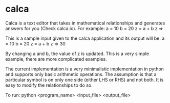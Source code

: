 # calca
Calca is a text editor that takes in mathematical relationships and generates answers for you (Check calca.io).
For example:
a = 10
b = 20
z = a + b
z =>

This is a sample input given to the calca application and its output will be:
a = 10
b = 20
z = a + b
z => 30

By changing a and b, the value of z is updated. This is a very simple example, there are more complicated examples.

The current implementation is a very minimalistic implementation in python and supports only basic arithmetic operations.
The assumption is that a particular symbol is on only one side (either LHS or RHS) and not both. It is easy to modify the relationships to do so.

To run:
python <program_name> <input_file> <output_file>
